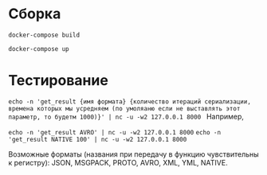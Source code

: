 # Cборка

`docker-compose build
`

`docker-compose up
`


# Тестирование

`echo -n 'get_result {имя формата} {количество итераций сериализации, времена которых мы усредняем (по умоляаню если не выставлять этот параметр, то будетм 1000)}' | nc -u -w2 127.0.0.1 8000
`
Например, 

`echo -n 'get_result AVRO' | nc -u -w2 127.0.0.1 8000`
`echo -n 'get_result NATIVE 100' | nc -u -w2 127.0.0.1 8000`


Возможные форматы (названия при передачу в функцию чувствительны к регистру): JSON, MSGPACK, PROTO, AVRO, XML, YML, NATIVE.
